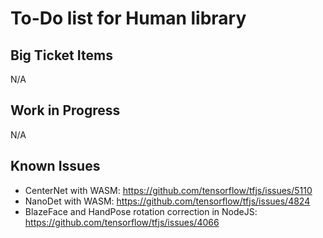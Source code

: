 # To-Do list for Human library

## Big Ticket Items

N/A

## Work in Progress

N/A

## Known Issues

- CenterNet with WASM: <https://github.com/tensorflow/tfjs/issues/5110>
- NanoDet with WASM: <https://github.com/tensorflow/tfjs/issues/4824>
- BlazeFace and HandPose rotation correction in NodeJS: <https://github.com/tensorflow/tfjs/issues/4066>
